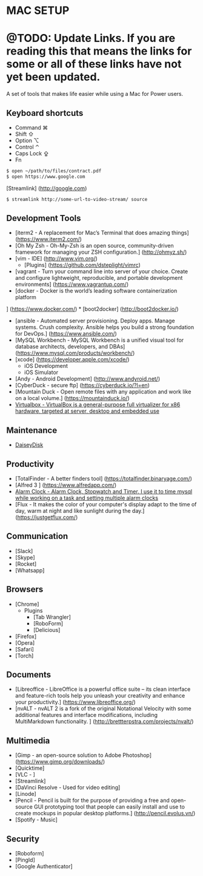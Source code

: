 # MAC SETUP
# @TODO: Update Links. If you are reading this that means the links for some or all of these links have not yet been updated.

A set of tools that makes life easier while using a Mac for Power users.

## Keyboard shortcuts
* Command ⌘
* Shift ⇧
* Option ⌥
* Control ⌃
* Caps Lock ⇪
* Fn

``` bash
$ open ~/path/to/files/contract.pdf
$ open https://www.google.com
```
[Streamlink] (http://google.com)

``` bash
$ streamlink http://some-url-to-video-stream/ source
```

## Development Tools

* [iterm2 - A replacement for Mac’s Terminal that does amazing things] (https://www.iterm2.com/)
* [Oh My Zsh - Oh-My-Zsh is an open source, community-driven framework for managing your ZSH configuration.] (http://ohmyz.sh/)
* [vim - IDE] (http://www.vim.org/)
	* [Plugins] (https://github.com/dsteplight/vimrc)
* [vagrant - Turn your command line into server of your choice. Create and configure lightweight, reproducible, and portable development environments] (https://www.vagrantup.com/)
* [docker - Docker is the world’s leading software containerization platform

 ] (https://www.docker.com/)
	* [boot2docker] (http://boot2docker.io/)
* [ansible - Automated server provisioning. Deploy apps. Manage systems. Crush complexity.
Ansible helps you build a strong foundation for DevOps.] (https://www.ansible.com/)
* [MySQL Workbench - MySQL Workbench is a unified visual tool for database architects, developers, and DBAs] (https://www.mysql.com/products/workbench/)
* [xcode] (https://developer.apple.com/xcode/)
	* iOS Development
	* iOS Simulator
* [Andy - Android Development] (http://www.andyroid.net/)
* [CyberDuck - secure ftp] (https://cyberduck.io/?l=en)
* [Mountain Duck - Open remote files with any application and work like on a local volume.] (https://mountainduck.io/)
* [Virtualbox - VirtualBox is a general-purpose full virtualizer for x86 hardware, targeted at server, desktop and embedded use ](https://www.virtualbox.org/wiki/VirtualBox)


## Maintenance
* [DaiseyDisk ](https://daisydiskapp.com/)

## Productivity
* [TotalFinder - A better finders tool] (https://totalfinder.binaryage.com/)
* [Alfred 3 ] (https://www.alfredapp.com/)
* [Alarm Clock  - Alarm Clock, Stopwatch and Timer. I use it to time mysql while working on a task and setting multiple alarm clocks ](http://google.com)
* [Flux - It makes the color of your computer's display adapt to the time of day, warm at night and like sunlight during the day.] (https://justgetflux.com/)

## Communication
* [Slack]
* [Skype]
* [Rocket]
* [Whatsapp]

## Browsers
* [Chrome]
	* Plugins
		* [Tab Wrangler]
		* [RoboForm]
		* [Delicious]
* [Firefox]
* [Opera]
* [Safari]
* [Torch]

## Documents
* [Libreoffice - LibreOffice is a powerful office suite – its clean interface and feature-rich tools help you unleash your creativity and enhance your productivity.] (https://www.libreoffice.org/)
* [nvALT - nvALT 2 is a fork of the original Notational Velocity with some additional features and interface modifications, including MultiMarkdown functionality. ] (http://brettterpstra.com/projects/nvalt/)

## Multimedia
* [Gimp - an open-source solution to Adobe Photoshop] (https://www.gimp.org/downloads/)
* [Quicktime]
* [VLC - ] 
* [Streamlink]
* [DaVinci Resolve - Used for video editing]
* [Linode]
* [Pencil - Pencil is built for the purpose of providing a free and open-source GUI prototyping tool that people can easily install and use to create mockups in popular desktop platforms.] (http://pencil.evolus.vn/)
* [Spotify - Music]

## Security
* [Roboform]
* [PingId]
* [Google Authenticator]

